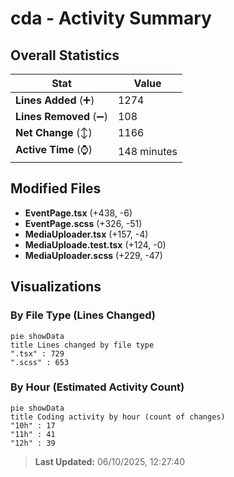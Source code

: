 # cda - Activity Summary 

## Overall Statistics

| Stat                   | Value                                                             |
| ---------------------- | ----------------------------------------------------------------- |
| **Lines Added** (➕)   | 1274                                          |
| **Lines Removed** (➖) | 108                                        |
| **Net Change** (↕)    | 1166                |
| **Active Time** (⌚)   | 148 minutes |


## Modified Files
- **EventPage.tsx** (+438, -6)
- **EventPage.scss** (+326, -51)
- **MediaUploader.tsx** (+157, -4)
- **MediaUploade.test.tsx** (+124, -0)
- **MediaUploader.scss** (+229, -47)

## Visualizations

### By File Type (Lines Changed)

```mermaid
pie showData
title Lines changed by file type
".tsx" : 729
".scss" : 653
```

### By Hour (Estimated Activity Count)

```mermaid
pie showData
title Coding activity by hour (count of changes)
"10h" : 17
"11h" : 41
"12h" : 39
```


> **Last Updated:** 06/10/2025, 12:27:40